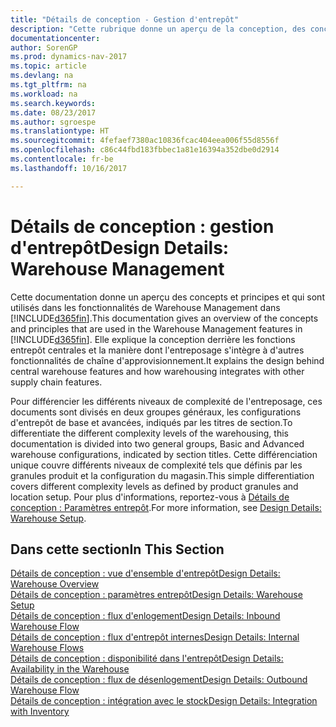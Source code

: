 ```yaml
---
title: "Détails de conception - Gestion d'entrepôt"
description: "Cette rubrique donne un aperçu de la conception, des concepts et des principes associés aux fonctionnalités de gestion d'entrepôt dans [!INCLUDE[d365fin](includes/d365fin_md.md)]."
documentationcenter: 
author: SorenGP
ms.prod: dynamics-nav-2017
ms.topic: article
ms.devlang: na
ms.tgt_pltfrm: na
ms.workload: na
ms.search.keywords: 
ms.date: 08/23/2017
ms.author: sgroespe
ms.translationtype: HT
ms.sourcegitcommit: 4fefaef7380ac10836fcac404eea006f55d8556f
ms.openlocfilehash: c86c44fbd183fbbec1a81e16394a352dbe0d2914
ms.contentlocale: fr-be
ms.lasthandoff: 10/16/2017

---
```

# <a name="design-details-warehouse-management"></a><span data-ttu-id="80745-103">Détails de conception : gestion d'entrepôt</span><span class="sxs-lookup"><span data-stu-id="80745-103">Design Details: Warehouse Management</span></span>
<span data-ttu-id="80745-104">Cette documentation donne un aperçu des concepts et principes et qui sont utilisés dans les fonctionnalités de Warehouse Management dans [!INCLUDE[d365fin](includes/d365fin_md.md)].</span><span class="sxs-lookup"><span data-stu-id="80745-104">This documentation gives an overview of the concepts and principles that are used in the Warehouse Management features in [!INCLUDE[d365fin](includes/d365fin_md.md)].</span></span> <span data-ttu-id="80745-105">Elle explique la conception derrière les fonctions entrepôt centrales et la manière dont l'entreposage s'intègre à d'autres fonctionnalités de chaîne d'approvisionnement.</span><span class="sxs-lookup"><span data-stu-id="80745-105">It explains the design behind central warehouse features and how warehousing integrates with other supply chain features.</span></span>  

<span data-ttu-id="80745-106">Pour différencier les différents niveaux de complexité de l'entreposage, ces documents sont divisés en deux groupes généraux, les configurations d'entrepôt de base et avancées, indiqués par les titres de section.</span><span class="sxs-lookup"><span data-stu-id="80745-106">To differentiate the different complexity levels of the warehousing, this documentation is divided into two general groups, Basic and Advanced warehouse configurations, indicated by section titles.</span></span> <span data-ttu-id="80745-107">Cette différenciation unique couvre différents niveaux de complexité tels que définis par les granules produit et la configuration du magasin.</span><span class="sxs-lookup"><span data-stu-id="80745-107">This simple differentiation covers different complexity levels as defined by product granules and location setup.</span></span> <span data-ttu-id="80745-108">Pour plus d'informations, reportez\-vous à [Détails de conception : Paramètres entrepôt](design-details-warehouse-setup.md).</span><span class="sxs-lookup"><span data-stu-id="80745-108">For more information, see [Design Details: Warehouse Setup](design-details-warehouse-setup.md).</span></span>  

## <a name="in-this-section"></a><span data-ttu-id="80745-109">Dans cette section</span><span class="sxs-lookup"><span data-stu-id="80745-109">In This Section</span></span>  
[<span data-ttu-id="80745-110">Détails de conception : vue d'ensemble d'entrepôt</span><span class="sxs-lookup"><span data-stu-id="80745-110">Design Details: Warehouse Overview</span></span>](design-details-warehouse-overview.md)  
[<span data-ttu-id="80745-111">Détails de conception : paramètres entrepôt</span><span class="sxs-lookup"><span data-stu-id="80745-111">Design Details: Warehouse Setup</span></span>](design-details-warehouse-setup.md)  
[<span data-ttu-id="80745-112">Détails de conception : flux d'enlogement</span><span class="sxs-lookup"><span data-stu-id="80745-112">Design Details: Inbound Warehouse Flow</span></span>](design-details-inbound-warehouse-flow.md)  
[<span data-ttu-id="80745-113">Détails de conception : flux d'entrepôt internes</span><span class="sxs-lookup"><span data-stu-id="80745-113">Design Details: Internal Warehouse Flows</span></span>](design-details-internal-warehouse-flows.md)  
[<span data-ttu-id="80745-114">Détails de conception : disponibilité dans l'entrepôt</span><span class="sxs-lookup"><span data-stu-id="80745-114">Design Details: Availability in the Warehouse</span></span>](design-details-availability-in-the-warehouse.md)  
[<span data-ttu-id="80745-115">Détails de conception : flux de désenlogement</span><span class="sxs-lookup"><span data-stu-id="80745-115">Design Details: Outbound Warehouse Flow</span></span>](design-details-outbound-warehouse-flow.md)  
[<span data-ttu-id="80745-116">Détails de conception : intégration avec le stock</span><span class="sxs-lookup"><span data-stu-id="80745-116">Design Details: Integration with Inventory</span></span>](design-details-integration-with-inventory.md)

